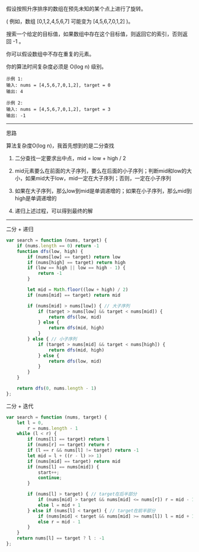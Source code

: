 假设按照升序排序的数组在预先未知的某个点上进行了旋转。

( 例如，数组 [0,1,2,4,5,6,7] 可能变为 [4,5,6,7,0,1,2] )。

搜索一个给定的目标值，如果数组中存在这个目标值，则返回它的索引，否则返回 -1 。

你可以假设数组中不存在重复的元素。

你的算法时间复杂度必须是 O(log n) 级别。

```case
示例 1:
输入: nums = [4,5,6,7,0,1,2], target = 0
输出: 4

示例 2:
输入: nums = [4,5,6,7,0,1,2], target = 3
输出: -1
```

---

思路

算法复杂度O(log n)，我首先想到的是二分查找

1. 二分查找一定要求出中点，mid = low + high / 2

2. mid元素要么在前面的大子序列，要么在后面的小子序列；判断mid和low的大小，如果mid大于low，mid一定在大子序列；否则，一定在小子序列

3. 如果在大子序列，那么low到mid是单调递增的；如果在小子序列，那么mid到high是单调递增的

4. 递归上述过程，可以得到最终的解

---

二分 + 递归

```javascript
var search = function (nums, target) {
    if (nums.length == 0) return -1
    function dfs(low, high) {
        if (nums[low] == target) return low
        if (nums[high] == target) return high
        if (low == high || low == high - 1) {
            return -1
        }

        let mid = Math.floor((low + high) / 2)
        if (nums[mid] == target) return mid

        if (nums[mid] > nums[low]) { // 大子序列
            if (target > nums[low] && target < nums[mid]) {
                return dfs(low, mid)
            } else {
                return dfs(mid, high)
            }
        } else { // 小子序列
            if (target > nums[mid] && target < nums[high]) {
                return dfs(mid, high)
            } else {
                return dfs(low, mid)
            }
        }
    }

    return dfs(0, nums.length - 1)
};
```

二分 + 迭代

```javascript
var search = function (nums, target) {
    let l = 0,
        r = nums.length - 1
    while (l < r) {
        if (nums[l] == target) return l
        if (nums[r] == target) return r
        if (l == r && nums[l] != target) return -1
        let mid = l + ((r - l) >> 1)
        if (nums[mid] == target) return mid
        if (nums[l] == nums[mid]) {
            start++;
            continue;
        }

        if (nums[l] > target) { // target在后半部分
            if (nums[mid] > target && nums[mid] <= nums[r]) r = mid - 1
            else l = mid + 1
        } else if (nums[l] < target) { // target在前半部分
            if (nums[mid] < target && nums[mid] >= nums[l]) l = mid + 1
            else r = mid - 1
        }
    }
    return nums[l] == target ? l : -1
};
```
